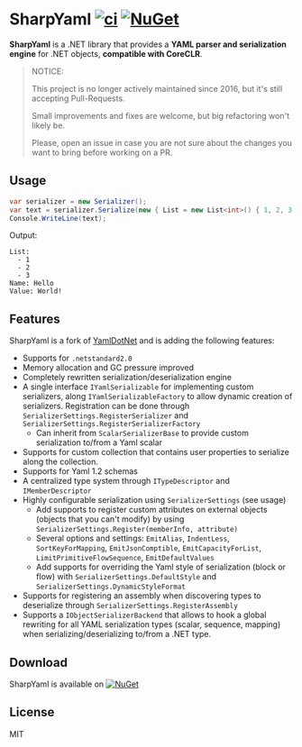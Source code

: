 # SharpYaml [![ci](https://github.com/xoofx/SharpYaml/actions/workflows/ci.yml/badge.svg)](https://github.com/xoofx/SharpYaml/actions/workflows/ci.yml)  [![NuGet](https://img.shields.io/nuget/v/SharpYaml.svg)](https://www.nuget.org/packages/SharpYaml/)

**SharpYaml** is a .NET library that provides a **YAML parser and serialization engine** for .NET objects, **compatible with CoreCLR**.

> NOTICE:
>
> This project is no longer actively maintained since 2016, but it's still accepting Pull-Requests.
>
> Small improvements and fixes are welcome, but big refactoring won't likely be.
>
> Please, open an issue in case you are not sure about the changes you want to bring before working on a PR.

## Usage

```C#
var serializer = new Serializer();
var text = serializer.Serialize(new { List = new List<int>() { 1, 2, 3 }, Name = "Hello", Value = "World!" });
Console.WriteLine(text);
```   
Output:

	List:
	  - 1
	  - 2
	  - 3
	Name: Hello
	Value: World!

## Features

SharpYaml is a fork of [YamlDotNet](http://www.aaubry.net/yamldotnet.aspx) and is adding the following features:

 - Supports for `.netstandard2.0`
 - Memory allocation and GC pressure improved
  - Completely rewritten serialization/deserialization engine
 - A single interface `IYamlSerializable` for implementing custom serializers, along `IYamlSerializableFactory` to allow dynamic creation of serializers. Registration can be done through `SerializerSettings.RegisterSerializer` and `SerializerSettings.RegisterSerializerFactory`
   - Can inherit from `ScalarSerializerBase` to provide custom serialization to/from a Yaml scalar 
 - Supports for custom collection that contains user properties to serialize along the collection.
 - Supports for Yaml 1.2 schemas 
 - A centralized type system through `ITypeDescriptor` and `IMemberDescriptor`
 - Highly configurable serialization using `SerializerSettings` (see usage)
   - Add supports to register custom attributes on external objects (objects that you can't modify) by using `SerializerSettings.Register(memberInfo, attribute)`
   - Several options and settings: `EmitAlias`, `IndentLess`, `SortKeyForMapping`, `EmitJsonComptible`, `EmitCapacityForList`, `LimitPrimitiveFlowSequence`, `EmitDefaultValues`
   - Add supports for overriding the Yaml style of serialization (block or flow) with `SerializerSettings.DefaultStyle` and `SerializerSettings.DynamicStyleFormat`  
 - Supports for registering an assembly when discovering types to deserialize through `SerializerSettings.RegisterAssembly`
 - Supports a `IObjectSerializerBackend` that allows to hook a global rewriting for all YAML serialization types (scalar, sequence, mapping) when serializing/deserializing to/from a .NET type.
 
## Download

SharpYaml is available on [![NuGet](https://img.shields.io/nuget/v/SharpYaml.svg)](https://www.nuget.org/packages/SharpYaml/)

## License
MIT
